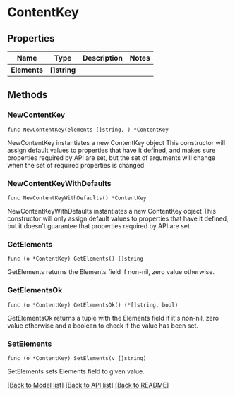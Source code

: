 # ContentKey

## Properties

Name | Type | Description | Notes
------------ | ------------- | ------------- | -------------
**Elements** | **[]string** |  | 

## Methods

### NewContentKey

`func NewContentKey(elements []string, ) *ContentKey`

NewContentKey instantiates a new ContentKey object
This constructor will assign default values to properties that have it defined,
and makes sure properties required by API are set, but the set of arguments
will change when the set of required properties is changed

### NewContentKeyWithDefaults

`func NewContentKeyWithDefaults() *ContentKey`

NewContentKeyWithDefaults instantiates a new ContentKey object
This constructor will only assign default values to properties that have it defined,
but it doesn't guarantee that properties required by API are set

### GetElements

`func (o *ContentKey) GetElements() []string`

GetElements returns the Elements field if non-nil, zero value otherwise.

### GetElementsOk

`func (o *ContentKey) GetElementsOk() (*[]string, bool)`

GetElementsOk returns a tuple with the Elements field if it's non-nil, zero value otherwise
and a boolean to check if the value has been set.

### SetElements

`func (o *ContentKey) SetElements(v []string)`

SetElements sets Elements field to given value.



[[Back to Model list]](../README.md#documentation-for-models) [[Back to API list]](../README.md#documentation-for-api-endpoints) [[Back to README]](../README.md)


